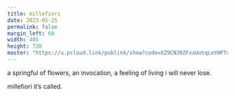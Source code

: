```yaml
---
title: millefiori
date: 2023-05-25
permalink: false
margin_left: 60
width: 405
height: 720
master: "https://u.pcloud.link/publink/show?code=XZ9CNJ0ZFxaUutqLoYHPTmwP68MYQVDJqOw7"
---
```

a springful of flowers, an invocation, a feeling of living i will never lose.

millefiori it’s called.